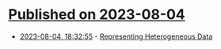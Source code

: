 # [Published on 2023-08-04](index.md)

* [2023-08-04, 18:32:55](https://lobste.rs/s/ch9coi/representing_heterogeneous_data) - [Representing Heterogeneous Data](http://journal.stuffwithstuff.com/2023/08/04/representing-heterogeneous-data/)
